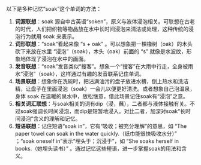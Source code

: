 以下是多种记忆“soak”这个单词的方法：
1. **词源联想**：soak 源自中古英语“soken”，原义与液体浸泡相关。可联想在古老的时代，人们把织物等物品放在水中长时间浸泡来清洁或处理，这种传统的浸泡行为就用 soak 来表示。
2. **词形联想**：“soak”看起来像 “s + oak” 。可以想象把一棵橡树（oak）的木头砍下来放在水里 “浸泡”（soak），木头（oak）前面的 “s” 就像是水波纹，形象地体现了浸泡在水中的画面。
3. **发音联想**：“soak”发音类似“搜客”。想象一个“搜客”在大雨中行走，全身被雨水“浸泡”（soak），这样通过有趣的发音联系记住单词。
4. **场景联想**：想象你在洗碗时，把沾满油污的盘子放进水槽，倒上热水和洗洁精，让盘子在里面浸泡（soak）一会儿以便更好清洗。或者想象自己泡温泉，身体 soak 在温暖的泉水中，放松惬意，借此场景记住soak有“浸泡”之意。
5. **相关词汇联想**：与soak相关的词有dip（浸，蘸），二者都与液体接触有关。不过soak强调长时间浸泡，而dip是短暂地浸入。对比二者，加深对soak“长时间浸泡”含义的理解和记忆。
6. **短语联想**：记住短语“soak in”，它有“吸收；被充分理解”的意思，如 “The paper towel can soak in the water quickly.（纸巾能很快吸收水分）” ；“soak oneself in”表示“埋头于；沉浸于”，如 “She soaks herself in books.（她埋头读书）” 。通过记忆这些短语，进一步掌握soak的用法和含义。 
